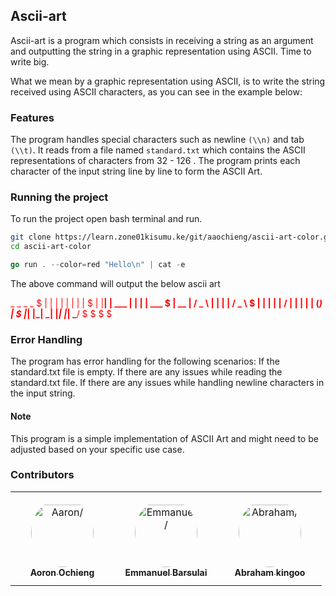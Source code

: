 
## Ascii-art
Ascii-art is a program which consists in receiving a string as an argument and outputting the string in a graphic representation using ASCII. Time to write big.

What we mean by a graphic representation using ASCII, is to write the string received using ASCII characters, as you can see in the example below:


### Features

The program handles special characters such as newline ``(\\n)`` and tab ``(\\t)``.
It reads from a file named ```standard.txt``` which contains the ASCII representations of characters from 32 - 126 .
The program prints each character of the input string line by line to form the ASCII Art.

### Running the project
To run the project open bash terminal and run.

```bash
git clone https://learn.zone01kisumu.ke/git/aaochieng/ascii-art-color.git
cd ascii-art-color
```

```go
go run . --color=red "Hello\n" | cat -e
```
The above command will output the below ascii art

<div style="color:red">


 _    _          _   _          $
| |  | |        | | | |         $
| |__| |   ___  | | | |   ___   $
|  __  |  / _ \ | | | |  / _ \  $
| |  | | |  __/ | | | | | (_) | $
|_|  |_|  \___| |_| |_|  \___/  $
                                $
                                $
$
</div>

### Error Handling

The program has error handling for the following scenarios:
If the standard.txt file is empty.
If there are any issues while reading the standard.txt file.
If there are any issues while handling newline characters in the input string.

#### Note

This program is a simple implementation of ASCII Art and might need to be adjusted based on your specific use case.


### Contributors

<table>
<tr>
    <td align="center" style="word-wrap: break-word; width: 150.0; height: 150.0">
        <a href=https://learn.zone01kisumu.ke/git/aaochieng>
            <img src=https://learn.zone01kisumu.ke/git/avatars/8a1b24358854eb12998a07c269542193?size=870 width="100;"  style="border-radius:50%;align-items:center;justify-content:center;overflow:hidden;padding-top:10px" alt=Aaron/>
            <br />
            <sub style="font-size:14px"><b>Aoron Ochieng</b></sub>
        </a>
    </td>
    <td align="center" style="word-wrap: break-word; width: 150.0; height: 150.0">
        <a href=https://learn.zone01kisumu.ke/git/ebarsula>
            <img src=https://learn.zone01kisumu.ke/git/avatars/fa966ef34b0ccdfe772414745aeee49f?size=870 width="100;"  style="border-radius:50%;align-items:center;justify-content:center;overflow:hidden;padding-top:10px" alt=Emmanuel/>
            <br />
            <sub style="font-size:14px"><b>Emmanuel Barsulai</b></sub>
        </a>
    </td>
    <td align="center" style="word-wrap: break-word; width: 150.0; height: 150.0">
        <a href=https://learn.zone01kisumu.ke/git/abrakingoo>
            <img src=https://learn.zone01kisumu.ke/git/avatars/c307852c0cb9222c1ea2c71f98ff2d51?size=870 width="100;"  style="border-radius:50%;align-items:center;justify-content:center;overflow:hidden;padding-top:10px" alt=Abraham/>
            <br />
            <sub style="font-size:14px"><b>Abraham kingoo</b></sub>
        </a>
    </td>
</tr>
</table>